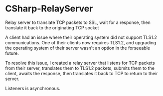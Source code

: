 # CSharp-RelayServer
Relay server to translate TCP packets to SSL, wait for a response, then translate it back to the originating TCP socket

A client had an issue where their operating system did not support TLS1.2 communications. One of their clients now requires TLS1.2, and upgrading the operating system of their server wasn't an option in the forseeable future.

To resolve this issue, I created a relay server that listens for TCP packets from their server, translates them to TLS1.2 packets, submits them to the client, awaits the response, then translates it back to TCP to return to their server.

Listeners is asynchronous.
